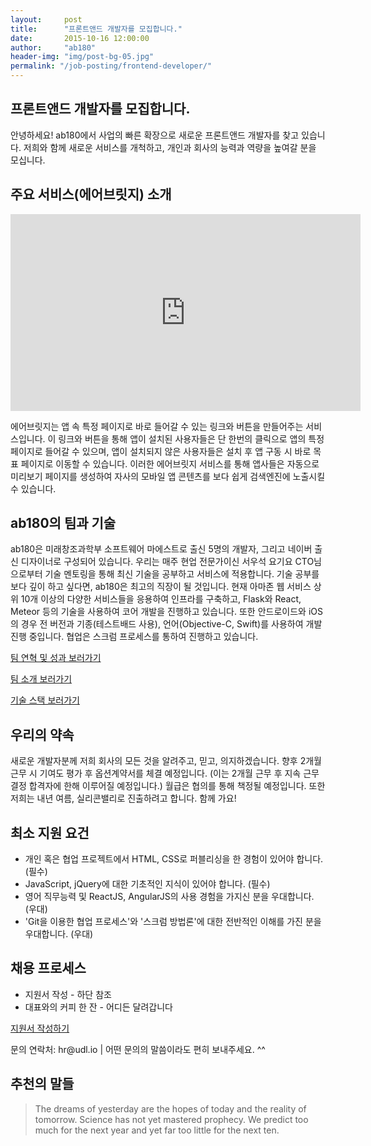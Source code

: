 ```yaml
---
layout:     post
title:      "프론트앤드 개발자를 모집합니다."
date:       2015-10-16 12:00:00
author:     "ab180"
header-img: "img/post-bg-05.jpg"
permalink: "/job-posting/frontend-developer/"
---
```


<h2 class="section-heading">프론트앤드 개발자를 모집합니다.</h2>

<p>안녕하세요! ab180에서 사업의 빠른 확장으로 새로운 프론트앤드 개발자를 찾고 있습니다. 저희와 함께 새로운 서비스를 개척하고, 개인과 회사의 능력과 역량을 높여갈 분을 모십니다.</p>

<h2 class="section-heading">주요 서비스(에어브릿지) 소개</h2>

<iframe width="560" height="315" src="https://www.youtube.com/embed/rQUoDxsZ5Tk" frameborder="0" allowfullscreen></iframe>

<p>에어브릿지는 앱 속 특정 페이지로 바로 들어갈 수 있는 링크와 버튼을 만들어주는 서비스입니다. 이 링크와 버튼을 통해 앱이 설치된 사용자들은 단 한번의 클릭으로 앱의 특정 페이지로 들어갈 수 있으며, 앱이 설치되지 않은 사용자들은 설치 후 앱 구동 시 바로 목표 페이지로 이동할 수 있습니다. 이러한 에어브릿지 서비스를 통해 앱사들은 자동으로 미리보기 페이지를 생성하여 자사의 모바일 앱 콘텐츠를 보다 쉽게 검색엔진에 노출시킬 수 있습니다.</p>

<h2 class="section-heading">ab180의 팀과 기술</h2>

<p>ab180은 미래창조과학부 소프트웨어 마에스트로 출신 5명의 개발자, 그리고 네이버 출신 디자이너로 구성되어 있습니다. 우리는 매주 현업 전문가이신 서우석 요기요 CTO님으로부터 기술 멘토링을 통해 최신 기술을 공부하고 서비스에 적용합니다. 기술 공부를 보다 깊이 하고 싶다면, ab180은 최고의 직장이 될 것입니다. 현재 아마존 웹 서비스 상위 10개 이상의 다양한 서비스들을 응용하여 인프라를 구축하고, Flask와 React, Meteor 등의 기술을 사용하여 코어 개발을 진행하고 있습니다. 또한 안드로이드와 iOS의 경우 전 버전과 기종(테스트배드 사용), 언어(Objective-C, Swift)를 사용하여 개발 진행 중입니다. 협업은 스크럼 프로세스를 통하여 진행하고 있습니다.</p>

<a href="{{ site.baseurl }}/history/" target="_blank" type="button" class="btn btn-default">팀 연혁 및 성과 보러가기</a>

<a href="{{ site.baseurl }}/team/" target="_blank" type="button" class="btn btn-default">팀 소개 보러가기</a>

<a href="http://stackshare.io/ab180" target="_blank" type="button" class="btn btn-default">기술 스택 보러가기</a>

<h2 class="section-heading">우리의 약속</h2>

<p>새로운 개발자분께 저희 회사의 모든 것을 알려주고, 믿고, 의지하겠습니다. 향후 2개월 근무 시 기여도 평가 후 옵션계약서를 체결 예정입니다. (이는 2개월 근무 후 지속 근무 결정 합격자에 한해 이루어질 예정입니다.) 월급은 협의를 통해 책정될 예정입니다. 또한 저희는 내년 여름, 실리콘밸리로 진출하려고 합니다. 함께 가요!</p>

<h2 class="section-heading">최소 지원 요건</h2>

<ul>
    <li>개인 혹은 협업 프로젝트에서 HTML, CSS로 퍼블리싱을 한 경험이 있어야 합니다. (필수)</li>
    <li>JavaScript, jQuery에 대한 기초적인 지식이 있어야 합니다. (필수)</li>
    <li>영어 직무능력 및 ReactJS, AngularJS의 사용 경험을 가지신 분을 우대합니다. (우대)</li>
    <li>'Git을 이용한 협업 프로세스'와 '스크럼 방법론'에 대한 전반적인 이해를 가진 분을 우대합니다. (우대)</li>
</ul>

<h2 class="section-heading">채용 프로세스</h2>

<ul>
    <li>지원서 작성 - 하단 참조</li>
    <li>대표와의 커피 한 잔 - 어디든 달려갑니다</li>
</ul>

<a href="https://docs.google.com/forms/d/1XE7ggfys2JyMO2waf_jxDV0voOKJgHL57nxw7Kl2IrI/viewform?usp=send_form" target="_blank" type="button" class="btn btn-default">지원서 작성하기</a>

<p>문의 연락처: hr@udl.io | 어떤 문의의 말씀이라도 편히 보내주세요. ^^</p>

<h2 class="section-heading">추천의 말들</h2>

<blockquote>The dreams of yesterday are the hopes of today and the reality of tomorrow. Science has not yet mastered prophecy. We predict too much for the next year and yet far too little for the next ten.</blockquote>